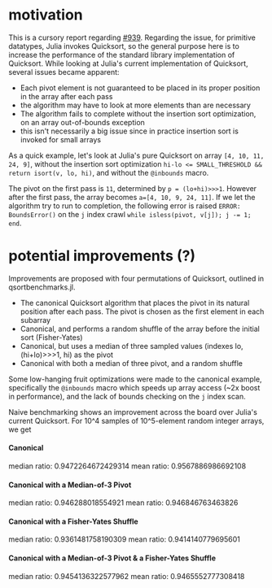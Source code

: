 motivation
=====================

This is a cursory report regarding [#939](https://github.com/JuliaLang/julia/issues/939?source=cc). Regarding the issue, for primitive datatypes, Julia invokes Quicksort, so the general purpose here is to increase the performance of the standard library implementation of Quicksort. While looking at Julia's current implementation of Quicksort, several issues became apparent:

- Each pivot element is not guaranteed to be placed in its proper position in the array after each pass
 - the algorithm may have to look at more elements than are necessary
- The algorithm fails to complete without the insertion sort optimization, on an array out-of-bounds exception
 - this isn't necessarily a big issue since in practice insertion sort is invoked for small arrays

As a quick example, let's look at Julia's pure Quicksort on array ```[4, 10, 11, 24, 9]```, without the insertion sort optimization ```hi-lo <= SMALL_THRESHOLD && return isort(v, lo, hi)```, and without the ```@inbounds``` macro.

The pivot on the first pass is ```11```, determined by ```p = (lo+hi)>>>1```. However after the first pass, the array becomes ```a=[4, 10, 9, 24, 11]```. If we let the algorithm try to run to completion, the following error is raised ```ERROR: BoundsError()``` on the ```j``` index crawl ```while isless(pivot, v[j]); j -= 1; end```.

potential improvements (?)
=====================

Improvements are proposed with four permutations of Quicksort, outlined in qsortbenchmarks.jl. 

- The canonical Quicksort algorithm that places the pivot in its natural position after each pass. The pivot is chosen as the first element in each subarray
- Canonical, and performs a random shuffle of the array before the initial sort (Fisher-Yates)
- Canonical, but uses a median of three sampled values (indexes lo, (hi+lo)>>>1, hi) as the pivot
- Canonical with both a median of three pivot, and a random shuffle

Some low-hanging fruit optimizations were made to the canonical example, specifically the ```@inbounds``` macro which speeds up array access (~2x boost in performance), and the lack of bounds checking on the ```j``` index scan. 

Naive benchmarking shows an improvement across the board over Julia's current Quicksort. For 10^4 samples of 10^5-element random integer arrays, we get

<h4>Canonical</h4>
median ratio:    0.9472264672429314
mean ratio:      0.9567886986692108

<h4>Canonical with a Median-of-3 Pivot</h4>
median ratio:    0.946288018554921
mean ratio:      0.946846763463826

<h4>Canonical with a Fisher-Yates Shuffle</h4>
median ratio:    0.9361481758190309
mean ratio:      0.9414140779695601

<h4>Canonical with a Median-of-3 Pivot & a Fisher-Yates Shuffle</h4>
median ratio:    0.9454136322577962
mean ratio:      0.9465552777308418